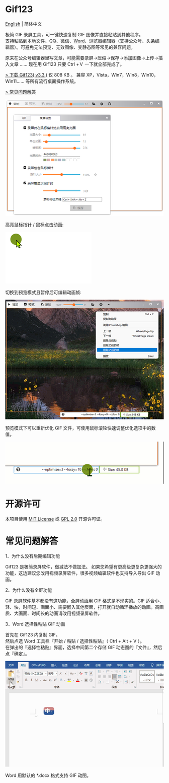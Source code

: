 <h1> Gif123 </h1>  

[English](./README.en_US.md) | 简体中文 

极简 GIF 录屏工具，可一键快速复制 GIF 图像并直接粘贴到其他程序。  
支持粘贴到本地文件、QQ、微信、[Word](#word)、浏览器编辑器（支持公众号、头条编辑器）。可避免无法预览、无效图像、变静态图等常见的兼容问题。

原来在公众号编辑器里写文章，可能需要录屏->压缩->保存->添加图像->上传->插入文章 …… 现在用 Gif123 只要 Ctrl +Ｖ 一下就全部完成了。 

[> 下载 Gif123( v3.3 )](https://gif123.aardio.com/download/Gif123.7z) 仅 808 KB 。 兼容 XP，Vista，Win7，Win8，Win10，Win11...... 等所有流行桌面操作系统。 

[> 常见问题解答](#常见问题解答)


![screenshot](./screenshots/zh.png)

高亮鼠标指针 / 鼠标点击动画:

![screenshot](./screenshots/click-animation.gif)

切换到预览模式且暂停后可编辑动画帧:

![screenshot](./screenshots/preview.zh.jpg)

预览模式下可以重新优化 GIF 文件，可使用鼠标滚轮快速调整优化选项中的数值。  

![screenshot](./screenshots/re-optimize.gif)

# 开源许可

本项目使用  [MIT License](./LICENSE) 或 [GPL 2.0](LICENSE-GPL) 开源许可证。

# 常见问题解答

1、为什么没有后期编辑功能

Gif123 是极简录屏软件，做减法不做加法。
如果您希望有更高级更复杂更强大的功能，这边建议您改用视频录屏软件，很多视频编辑软件也支持导入导出 GIF 动画。

2、为什么没有全屏功能

GIF 录屏软件基本都没有这功能，全屏动画用 GIF 格式是不现实的。GIF 适合小、轻、快，时间短、画面小、需要嵌入其他页面，打开就自动循环播放的动画。高画质、大画面、时间长的动画请改用视频录屏软件。

3、Word 选择性粘贴 GIF 动画<a id="word"></a>

首先在 Gif123 内复制 GIF。  
然后点选 Word 工具栏『开始 / 粘贴 / 选择性粘贴』（ Ctrl + Alt + V ）。  
在弹出的『选择性粘贴』界面，选择中间第二个存储 GIF 动态图的『文件』，然后点『确定』。  

![screenshot](./screenshots/word.gif)

Word 用默认的 *.docx 格式支持 GIF 动图。